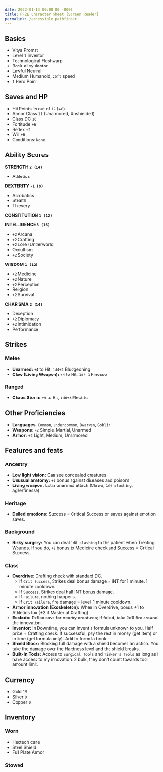 ```yaml
---
date: 2022-01-13 00:00:00 -0000
title: PF2E Character Sheet [Screen Reader]
permalink: /accessible-pathfinder
---
```


## Basics
- Vitya Promat
- Level `1` Inventor
- Technological Fleshwarp
- Back-alley doctor
- Lawful Neutral
- Medium Humanoid, `25ft` speed
- `1` Hero Point

## Saves and HP
- Hit Points `19` out of `19` (+`0`)
- Armor Class `11` (Unarmored, Unshielded)
- Class DC `16`
- Fortitude `+6`
- Reflex `+2`
- Will `+6`
- Conditions: `None`

## Ability Scores
**STRENGTH `2 (14)`**
- Athletics

**DEXTERITY `-1 (8)`**
- Acrobatics
- Stealth
- Thievery

**CONSTITUTION `1 (12)`**

**INTELLIGENCE `3 (16)`**
- `+2` Arcana
- `+2` Crafting
- `+2` Lore (Underworld)
- Occultism
- `+2` Society

**WISDOM `1 (12)`**
- `+2` Medicine
- `+2` Nature
- `+2` Perception
- Religion
- `+2` Survival

**CHARISMA `2 (14)`**
- Deception
- `+2` Diplomacy
- `+2` Intimidation
- Performance

## Strikes
### Melee
- **Unarmed:** `+4` to Hit, `1d4+2` Bludgeoning
- **Claw (Living Weapon):** `+4` to Hit, `1d4-1` Finesse

### Ranged
- **Chaos Storm:** `+5` to Hit, `1d6+3` Electric

## Other Proficiencies

- **Languages:** `Common`, `Undercommon`, `Dwarven`, `Goblin`
- **Weapons:** `+2` Simple, Martial, Unarmed
- **Armor:** `+2` Light, Medium, Unarmored



## Features and feats

### Ancestry
- **Low light vision:** Can see concealed creatures
- **Unusual anatomy:** `+1` bonus against diseases and poisons
- **Living weapon:** Extra unarmed attack (Claws, `1d4 slashing`, agile/finesse)

### Heritage
- **Dulled emotions:** Success = Critical Success on saves against emotion saves.

### Background
- **Risky surgery:** You can deal `1d8 slashing` to the patient when Treating Wounds. If you do, `+2` bonus to Medicine check and Success = Critical Success.

### Class
- **Overdrive:** Crafting check with standard DC.
  - If `Crit Success`, Strikes deal bonus damage = INT for 1 minute. 1 minute cooldown.
  - If `Success`, Strikes deal half INT bonus damage.
  - If `Failure`, nothing happens.
  - If `Crit Failure`, fire damage = level, 1 minute cooldown.
- **Armor innovation (Exoskeleton):** When in Overdrive, bonus +1 to Athletics too (+2 if Master at Crafting)
- **Explode:** Reflex save for nearby creatures; if failed, take 2d6 fire around the innovation.
- **Inventor:** In Downtime, you can invent a formula unknown to you. Half price + Crafting check. If successful, pay the rest in money (get item) or in time (get formula only). Add to formula book.
- **Shield Block:** Blocking full damage with a shield becomes an action. You take the damage over the Hardness level and the shield breaks.
- **Built-In Tools:** Access to `Surgical Tools` and `Tinker's Tools` as long as I have access to my innovation. 2 bulk, they don't count towards tool amount limit.

## Currency
- Gold `15`
- Silver `0`
- Copper `0`

## Inventory
### Worn
- Hextech cane
- Steel Shield
- Full Plate Armor
  
### Stowed